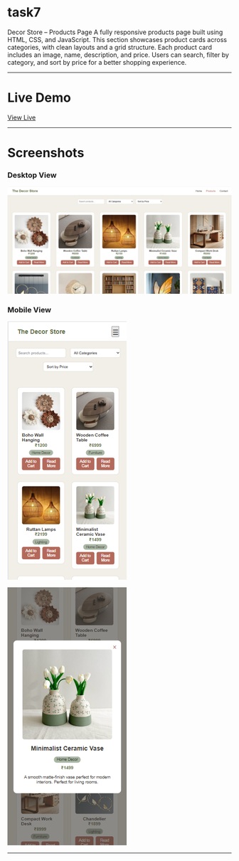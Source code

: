 # task7

Decor Store – Products Page
A fully responsive products page built using HTML, CSS, and JavaScript. This section showcases product cards across categories, with clean layouts and a grid structure. Each product card includes an image, name, description, and price. Users can search, filter by category, and sort by price for a better shopping experience.

---

# Live Demo

[ View Live]()

---

# Screenshots

### Desktop View

![Desktop Screenshot](images/ss1.png)

### Mobile View

![Mobile Screenshot](images/ss3.png)

![Mobile Screenshot](images/ss2.png)

---

